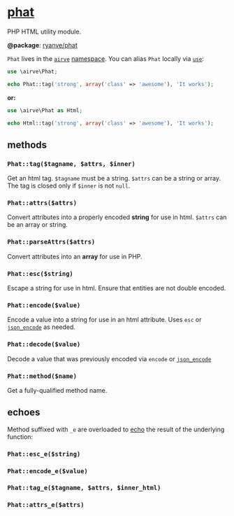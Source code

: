 # [phat](http://phat.airve.com)

PHP HTML utility module.

**@package**: [ryanve/phat](https://packagist.org/packages/ryanve/phat)

`Phat` lives in the [`airve`](https://github.com/airve) [namespace](http://php.net/manual/en/language.namespaces.php). You can alias `Phat` locally via [`use`](http://php.net/manual/en/language.namespaces.importing.php):

```php
use \airve\Phat;

echo Phat::tag('strong', array('class' => 'awesome'), 'It works');
```

**or:**

```php
use \airve\Phat as Html;

echo Html::tag('strong', array('class' => 'awesome'), 'It works');
```

## methods

### `Phat::tag($tagname, $attrs, $inner)`

Get an html tag. `$tagname` must be a string. `$attrs` can be a string or array. The tag is closed only if `$inner` is not `null`.

### `Phat::attrs($attrs)`

Convert attributes into a properly encoded **string** for use in html. `$attrs` can be an array or string.

### `Phat::parseAttrs($attrs)`

Convert attributes into an **array** for use in PHP.

### `Phat::esc($string)`

Escape a string for use in html. Ensure that entities are not double encoded.

### `Phat::encode($value)`

Encode a value into a string for use in an html attribute. Uses `esc` or [`json_encode`](http://php.net/manual/en/function.json-encode.php) as needed.

### `Phat::decode($value)`

Decode a value that was previously encoded via `encode` or [`json_encode`](http://php.net/manual/en/function.json-encode.php)

### `Phat::method($name)`

Get a fully-qualified method name. 

## echoes

Method suffixed with `_e` are overloaded to [echo](http://php.net/manual/en/function.echo.php) the result of the underlying function:

### `Phat::esc_e($string)`

### `Phat::encode_e($value)`

### `Phat::tag_e($tagname, $attrs, $inner_html)`

### `Phat::attrs_e($attrs)`